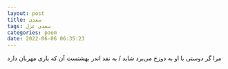 ```yaml
---
layout: post
title: سعدی
tags: سعدی غزل
categories: poem
date: 2022-06-06 06:35:23
---
```


مرا گر دوستی با او به دوزخ می‌برد شاید / به نقد اندر بهشتست آن که یاری مهربان دارد
